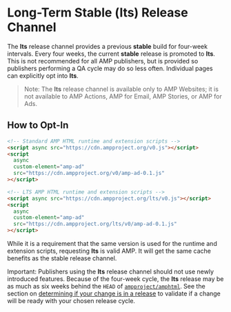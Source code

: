 # Long-Term Stable (lts) Release Channel

The **lts** release channel provides a previous **stable** build for four-week intervals. Every four weeks, the current **stable** release is promoted to **lts**. This is not recommended for all AMP publishers, but is provided so publishers performing a QA cycle may do so less often. Individual pages can explicitly opt into **lts**.

> Note: The **lts** release channel is available only to AMP Websites; it is not available to AMP Actions, AMP for Email, AMP Stories, or AMP for Ads.

## How to Opt-In

```html
<!-- Standard AMP HTML runtime and extension scripts -->
<script async src="https://cdn.ampproject.org/v0.js"></script>
<script
  async
  custom-element="amp-ad"
  src="https://cdn.ampproject.org/v0/amp-ad-0.1.js"
></script>

<!-- LTS AMP HTML runtime and extension scripts -->
<script async src="https://cdn.ampproject.org/lts/v0.js"></script>
<script
  async
  custom-element="amp-ad"
  src="https://cdn.ampproject.org/lts/v0/amp-ad-0.1.js"
></script>
```

While it is a requirement that the same version is used for the runtime and extension scripts, requesting **lts** is valid AMP. It will get the same cache benefits as the stable release channel.

Important: Publishers using the **lts** release channel should not use newly introduced features. Because of the four-week cycle, the **lts** release may be as much as six weeks behind the `HEAD` of [`ampproject/amphtml`](https://github.com/ampproject/amphtml). See the section on [determining if your change is in a release](https://github.com/ampproject/amphtml/blob/master/contributing/release-schedule.md#Determining-if-your-change-is-in-a-release) to validate if a change will be ready with your chosen release cycle.
